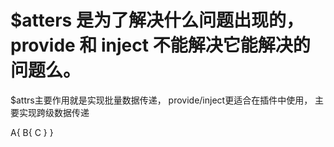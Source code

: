 

# $atters 是为了解决什么问题出现的，provide 和 inject 不能解决它能解决的问题么。

  $attrs主要作用就是实现批量数据传递， provide/inject更适合在插件中使用，
  主要实现跨级数据传递

  A{
      B{
          C
      }
  }
  